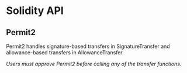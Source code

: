 # Solidity API

## Permit2

Permit2 handles signature-based transfers in SignatureTransfer and allowance-based transfers in AllowanceTransfer.

_Users must approve Permit2 before calling any of the transfer functions._

